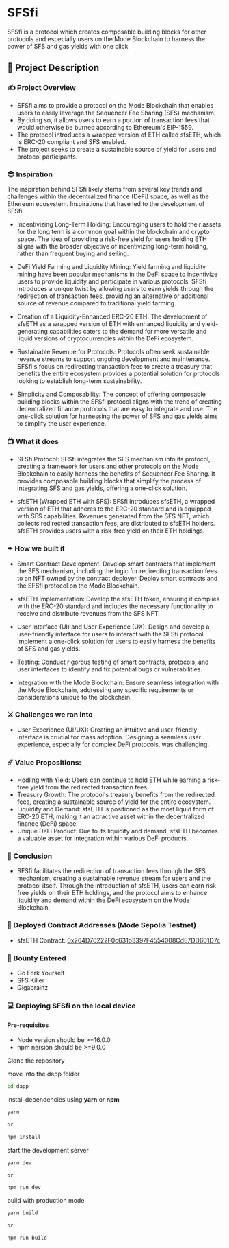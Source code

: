 # SFSfi

SFSfi is a protocol which creates composable building blocks for other protocols and especially users on the Mode Blockchain to harness the power of SFS and gas yields with one click

## 📝 Project Description

### ✍ Project Overview
- SFSfi aims to provide a protocol on the Mode Blockchain that enables users to easily leverage the Sequencer Fee Sharing (SFS) mechanism.
- By doing so, it allows users to earn a portion of transaction fees that would otherwise be burned according to Ethereum's EIP-1559.
- The protocol introduces a wrapped version of ETH called sfsETH, which is ERC-20 compliant and SFS enabled.
- The project seeks to create a sustainable source of yield for users and protocol participants.

### 😎 Inspiration
The inspiration behind SFSfi likely stems from several key trends and challenges within the decentralized finance (DeFi) space, as well as the Ethereum ecosystem. Inspirations that have led to the development of SFSfi:

- Incentivizing Long-Term Holding: Encouraging users to hold their assets for the long term is a common goal within the blockchain and crypto space. The idea of providing a risk-free yield for users holding ETH aligns with the broader objective of incentivizing long-term holding, rather than frequent buying and selling.

- DeFi Yield Farming and Liquidity Mining: Yield farming and liquidity mining have been popular mechanisms in the DeFi space to incentivize users to provide liquidity and participate in various protocols. SFSfi introduces a unique twist by allowing users to earn yields through the redirection of transaction fees, providing an alternative or additional source of revenue compared to traditional yield farming.

- Creation of a Liquidity-Enhanced ERC-20 ETH: The development of sfsETH as a wrapped version of ETH with enhanced liquidity and yield-generating capabilities caters to the demand for more versatile and liquid versions of cryptocurrencies within the DeFi ecosystem.

- Sustainable Revenue for Protocols: Protocols often seek sustainable revenue streams to support ongoing development and maintenance. SFSfi's focus on redirecting transaction fees to create a treasury that benefits the entire ecosystem provides a potential solution for protocols looking to establish long-term sustainability.

- Simplicity and Composability: The concept of offering composable building blocks within the SFSfi protocol aligns with the trend of creating decentralized finance protocols that are easy to integrate and use. The one-click solution for harnessing the power of SFS and gas yields aims to simplify the user experience.

### 📺 What it does
- SFSfi Protocol: SFSfi integrates the SFS mechanism into its protocol, creating a framework for users and other protocols on the Mode Blockchain to easily harness the benefits of Sequencer Fee Sharing. It provides composable building blocks that simplify the process of integrating SFS and gas yields, offering a one-click solution.

- sfsETH (Wrapped ETH with SFS): SFSfi introduces sfsETH, a wrapped version of ETH that adheres to the ERC-20 standard and is equipped with SFS capabilities. Revenues generated from the SFS NFT, which collects redirected transaction fees, are distributed to sfsETH holders. sfsETH provides users with a risk-free yield on their ETH holdings.

### ✒ How we built it
- Smart Contract Development: Develop smart contracts that implement the SFS mechanism, including the logic for redirecting transaction fees to an NFT owned by the contract deployer. Deploy smart contracts and the SFSfi protocol on the Mode Blockchain.

- sfsETH Implementation: Develop the sfsETH token, ensuring it complies with the ERC-20 standard and includes the necessary functionality to receive and distribute revenues from the SFS NFT.

- User Interface (UI) and User Experience (UX): Design and develop a user-friendly interface for users to interact with the SFSfi protocol. Implement a one-click solution for users to easily harness the benefits of SFS and gas yields.

- Testing: Conduct rigorous testing of smart contracts, protocols, and user interfaces to identify and fix potential bugs or vulnerabilities.

- Integration with the Mode Blockchain: Ensure seamless integration with the Mode Blockchain, addressing any specific requirements or considerations unique to the blockchain.

### ⚔ Challenges we ran into
- User Experience (UI/UX): Creating an intuitive and user-friendly interface is crucial for mass adoption. Designing a seamless user experience, especially for complex DeFi protocols, was challenging.

### ☄️ Value Propositions:
- Hodling with Yield: Users can continue to hold ETH while earning a risk-free yield from the redirected transaction fees.
- Treasury Growth: The protocol's treasury benefits from the redirected fees, creating a sustainable source of yield for the entire ecosystem.
- Liquidity and Demand: sfsETH is positioned as the most liquid form of ERC-20 ETH, making it an attractive asset within the decentralized finance (DeFi) space.
- Unique DeFi Product: Due to its liquidity and demand, sfsETH becomes a valuable asset for integration within various DeFi products.

### 🌟 Conclusion
- SFSfi facilitates the redirection of transaction fees through the SFS mechanism, creating a sustainable revenue stream for users and the protocol itself. Through the introduction of sfsETH, users can earn risk-free yields on their ETH holdings, and the protocol aims to enhance liquidity and demand within the DeFi ecosystem on the Mode Blockchain.

### 💪 Deployed Contract Addresses (Mode Sepolia Testnet)
- sfsETH Contract: [0x264D76222F0c631b3397F4554008CdE7DD601D7c](https://sepolia.explorer.mode.network/address/0x264D76222F0c631b3397F4554008CdE7DD601D7c)

### 💪 Bounty Entered
- Go Fork Yourself
- SFS Killer
- Gigabrainz

### 💻 Deploying SFSfi on the local device

#### Pre-requisites

- Node version should be >=16.0.0
- npm nersion should be >=9.0.0

Clone the repository

move into the dapp folder

```sh
cd dapp
```

install dependencies using **yarn** or **npm**

```sh
yarn

or

npm install
```

start the development server
```sh
yarn dev

or

npm run dev
```

build with production mode
```sh
yarn build

or

npm run build
```
